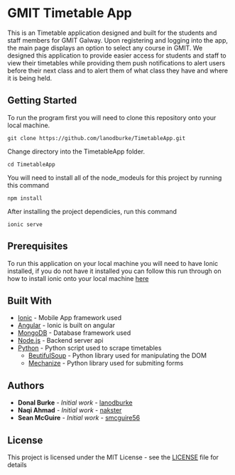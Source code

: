 # GMIT Timetable App

This is an Timetable application designed and built for the students and staff members for GMIT Galway. Upon registering and logging into the app, the main page displays an option to select any course in GMIT. We designed this application to provide easier access for students and staff to view their timetables while providing them push notifications to alert users before their next class and to alert them of what class they have and where it is being held.

## Getting Started

To run the program first you will need to clone this repository onto your local machine.
```
git clone https://github.com/lanodburke/TimetableApp.git
```
Change directory into the TimetableApp folder.
```
cd TimetableApp
```
You will need to install all of the node_modeuls for this project by running this command
```
npm install 
```
After installing the project dependicies, run this command
```
ionic serve
```

## Prerequisites

To run this application on your local machine you will need to have Ionic installed, if you do not have it installed you can follow this run through on how to install ionic onto your local machine [here](https://ionicframework.com/docs/intro/installation/)

## Built With

* [Ionic](https://ionicframework.com/) - Mobile App framework used
* [Angular](https://angular.io/) - Ionic is built on angular
* [MongoDB](https://www.mongodb.com/) - Database framework used
* [Node.js](https://nodejs.org/en/) - Backend server api
* [Python](https://www.python.org/) - Python script used to scrape timetables
  * [BeutifulSoup](https://www.crummy.com/software/BeautifulSoup/bs4/doc/) - Python library used for manipulating the DOM
  * [Mechanize](https://github.com/python-mechanize/mechanize) - Python library used for submiting forms


## Authors

* **Donal Burke** - *Initial work* - [lanodburke](https://github.com/lanodburke)
* **Naqi Ahmad** - *Initial work* - [nakster](https://github.com/nakster)
* **Sean McGuire** - *Initial work* - [smcguire56](https://github.com/smcguire56)

## License

This project is licensed under the MIT License - see the [LICENSE](LICENSE) file for details



